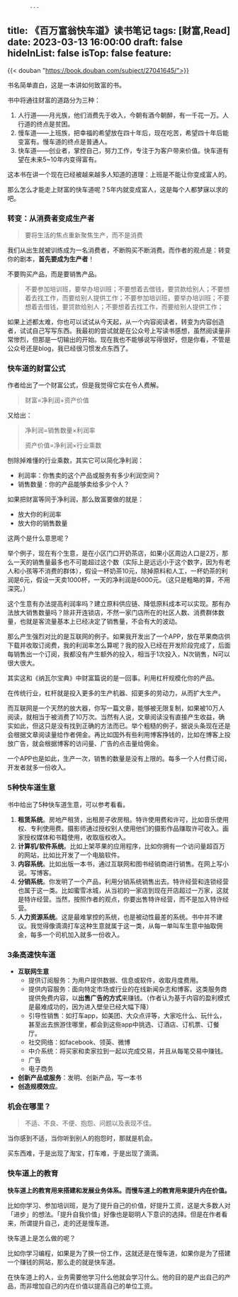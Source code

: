            ---
title: 《百万富翁快车道》读书笔记
tags: [财富,Read]
date: 2023-03-13 16:00:00
draft: false
hideInList: false
isTop: false
feature: 
---

{{< douban "https://book.douban.com/subject/27041645/">}}

书名简单直白，这是一本讲如何致富的书。

书中将通往财富的道路分为三种：
1. 人行道——月光族，他们消费先于收入，今朝有酒今朝醉，有一千花一万。人行道的终点是贫困。
2. 慢车道——上班族，把幸福的希望放在四十年后，现在吃苦，希望四十年后能变富有。慢车道的终点是普通人。
3. 快车道——创业者，掌控自己，努力工作，专注于为客户带来价值。快车道有望在未来5~10年内变得富有。

<!--more-->

这本书在讲一个现在已经被越来越多人知道的道理：上班是不能让你变成富人的。

那么怎么才能走上财富的快车道呢？5年内就变成富人，这是每个人都梦寐以求的吧。

### 转变：从消费者变成生产者

> 要将生活的焦点重新聚焦生产，而不是消费

我们从出生就被训练成为一名消费者，不断购买不断消费。而作者的观点是：转变你的剧本，**首先要成为生产者**！

不要购买产品，而是要销售产品。

> 不要参加培训班，要举办培训班；不要想着去借钱，要贷款给别人；不要想着去找工作，而要给别人提供工作；不要参加培训班，要举办培训班；不要想着去借钱，要贷款给别人；不要想着去找工作，而要给别人提供工作；

如果上述都太难，你也可以试试从今天起，从一个内容阅读者，转变为内容创造者，试试自己写写东西。我最初的尝试就是在公众号上写读书感想，虽然阅读量非常惨烈，但那是一切输出的开始。现在我也不能够说写得很好，但是你看，不管是公众号还是blog，我已经很习惯发点东西了。

### 快车道的财富公式

作者给出了一个财富公式，但是我觉得它实在令人费解。

> 财富=净利润+资产价值

又给出：
> 净利润=销售数量×利润率
> 
> 资产价值=净利润×行业乘数

刨除掉难懂的行业乘数，其实它可以简化净利润：
- 利润率：你售卖的这个产品或服务有多少利润空间？
- 销售数量：你的产品能够卖给多少个人？

如果把财富等同于净利润，那么致富要做的就是：
- 放大你的利润率
- 放大你的销售数量

这两个是什么意思呢？

举个例子，现在有个生意，是在小区门口开奶茶店，如果小区周边人口是2万，那么一天的销售量最多也不可能超过这个数（实际上是远远小于这个数字，因为有老人和小孩等不消费的群体），假设一杯奶茶10元，除掉原料和人工，一杯奶茶的利润是6元，假设一天卖1000杯，一天的净利润是6000元。（这只是粗略的算，不用深究。）

这个生意有办法提高利润率吗？建立原料供应链、降低原料成本可以实现。那有办法放大销售数量吗？除非开连锁店，不然一家门店所在的社区人数、消费群体数量，也就是客流量基本上已经决定了销售量，不会有大的波动。

那么产生强烈对比的是互联网的例子。如果我开发出了一个APP，放在苹果商店供下载并收取订阅费，我的利润率怎么算呢？我的投入已经在开发阶段完成了，后面每销售出一个订阅，我都没有产生额外的投入，相当于1次投入，N次销售，N可以很大很大。

其实这和《纳瓦尔宝典》中财富篇说的是一回事。利用杠杆规模化你的产品。

在传统行业，杠杆就是投入更多的生产机器、招更多的劳动力，从而扩大生产。

而互联网是一个天然的放大器，你写一篇文章，能够被无限复制，如果被10万人阅读，就相当于被消费了10万次。当然有人说，文章阅读没有直接产生收益，确实如此，但这只是没有找到正确的方法而已。举个粗糙的例子，据说头条现在还是会根据文章阅读量给作者佣金。再比如国外有些利用博客挣钱的，比如在博客上投放广告，就会根据博客的访问量、广告的点击量给佣金。

一个APP也是如此，生产一次，销售的数量是没有上限的。每多一个人付费订阅，开发者就多一份收入。

### 5种快车道生意

书中给出了5种快车道生意，可以参考看看。

1. **租赁系统**。房地产租赁，出租房子收房租。特许使用费和许可，比如音乐使用权、专利使用费。摄影师通过授权别人使用他们的摄影作品赚取许可收入。画家授权媒体和书籍使用，收取版权收入。
2. **计算机/软件系统**。比如上架苹果的应用程序，比如你拥有一个访问量超百万的网站，比如比开发了一个电脑软件。
3. **内容系统**。比如出版一本书，通过互联网和图书经销商进行销售。在网上写小说。写博客。
4. **分销系统**。你发明了一个产品，利用分销系统销售出去。特许经营和连锁经营也属于这一类。比如蜜雪冰城，从当初的一家店到现在开店超过一万家，这就是特许经营。当然，按照作者的观点，你要出售特许经营，而不是加入特许经营。
5. **人力资源系统**。这是最难掌控的系统，也是被动性最差的系统。书中并不建议。我觉得像滴滴打车这种生意就属于这一类，从每一单叫车生意中抽取佣金，每多一个司机加入就多一份收入。

### 3条高速快车道

- **互联网生意**
	- 提供订阅服务：为用户提供数据、信息或软件，收取月度费用。
	- 提供内容服务：面向特定市场或行业的在线新闻杂志和博客。这类服务商提供免费内容，以**出售广告的方式**来赚钱。（作者认为基于内容的盈利模式是最难成功的，因为进入壁垒已经大幅下降）
	- 引导性销售：如打车app，如美团、大众点评等，大家吃什么、玩什么，甚至出去旅游住哪里，都会到这些app中挑选、订酒店、订机票、订餐厅。
	- 社交网络：如facebook、领英、微博
	- 中介系统：将买家和卖家拉到一起以完成交易，并且从每笔交易中赚钱。
	- 广告
	- 电子商务
- **创新产品或服务**：发明、创新产品，写一本书
- **创造规模效应**。

### 机会在哪里？

> 不适、不良、不便、抱怨、问题以及表现不佳。

当你感到不适，当你听到别人的抱怨时，那就是机会。

买东西难，于是出现了淘宝，打车难，于是出现了滴滴。

### 快车道上的教育

**快车道上的教育用来搭建和发展业务体系。而慢车道上的教育用来提升内在价值。**

比如你学习、参加培训班，是为了提升自己的价值，好提升工资，这是大多数人对「进步」的想法。「提升自我价值」好像也是聪明人下意识的选择。但是在作者看来，所谓提升自己，走的还是慢车道。

快车道上是怎么做的呢？

比如你学习编程，如果是为了换一份工作，这就还是在慢车道，如果你是为了搭建一个赚钱的网站，那么走的就是快车道。

在快车道上的人，业务需要他学习什么他就会学习什么。他的目的是产出自己的产品，而非增加自己的内在价值以提高自己的单位工资。